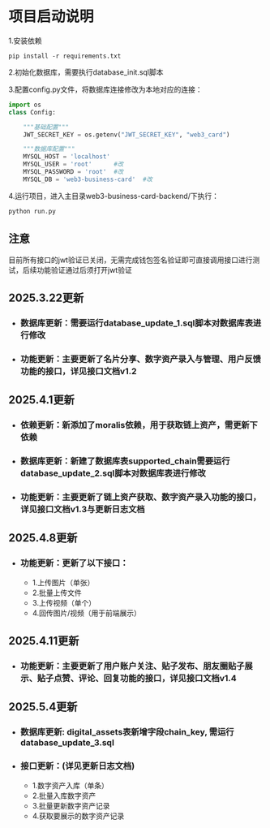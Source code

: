 # 项目启动说明

1.安装依赖

```shell
pip install -r requirements.txt
```

2.初始化数据库，需要执行database_init.sql脚本

3.配置config.py文件，将数据库连接修改为本地对应的连接：

```python
import os
class Config:

    """基础配置"""
    JWT_SECRET_KEY = os.getenv("JWT_SECRET_KEY", "web3_card")  

    """数据库配置"""
    MYSQL_HOST = 'localhost'
    MYSQL_USER = 'root'      #改
    MYSQL_PASSWORD = 'root'  #改
    MYSQL_DB = 'web3-business-card'  #改
```

4.运行项目，进入主目录web3-business-card-backend/下执行：

```sh
python run.py
```

## 注意

目前所有接口的jwt验证已关闭，无需完成钱包签名验证即可直接调用接口进行测试，后续功能验证通过后须打开jwt验证

## 2025.3.22更新

- ### 数据库更新：需要运行database_update_1.sql脚本对数据库表进行修改

- ### 功能更新：主要更新了名片分享、数字资产录入与管理、用户反馈功能的接口，详见接口文档v1.2

## 2025.4.1更新

- ### 依赖更新：新添加了moralis依赖，用于获取链上资产，需更新下依赖

- ### 数据库更新：新建了数据库表supported_chain需要运行database_update_2.sql脚本对数据库表进行修改

- ### 功能更新：主要更新了链上资产获取、数字资产录入功能的接口，详见接口文档v1.3与更新日志文档

## 2025.4.8更新

- ### 功能更新：更新了以下接口：

  - 1.上传图片（单张）
  - 2.批量上传文件
  - 3.上传视频（单个）
  - 4.回传图片/视频（用于前端展示）

## 2025.4.11更新

- ### 功能更新：主要更新了用户账户关注、贴子发布、朋友圈贴子展示、贴子点赞、评论、回复功能的接口，详见接口文档v1.4

## 2025.5.4更新

- ### 数据库更新:  digital_assets表新增字段chain_key, 需运行database_update_3.sql

- ### 接口更新：(详见更新日志文档)

  - 1.数字资产入库（单条）
  - 2.批量入库数字资产
  - 3.批量更新数字资产记录
  - 4.获取要展示的数字资产记录
